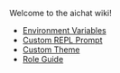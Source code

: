 Welcome to the aichat wiki!

- [Environment Variables](https://github.com/sigoden/aichat/wiki/Environment-Variables)
- [Custom REPL Prompt](https://github.com/sigoden/aichat/wiki/Custom-REPL-Prompt)
- [Custom Theme](https://github.com/sigoden/aichat/wiki/Custom-Theme)
- [Role Guide](https://github.com/sigoden/aichat/wiki/Role-Guide)